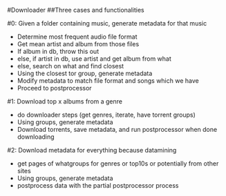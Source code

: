 #Downloader
##Three cases and functionalities

#0: Given a folder containing music, generate metadata for that music
- Determine most frequent audio file format
- Get mean artist and album from those files
- If album in db, throw this out
- else, if artist in db, use artist and get album from what
- else, search on what and find closest
- Using the closest tor group, generate metadata
- Modify metadata to match file format and songs which we have
- Proceed to postprocessor

#1: Download top x albums from a genre
- do downloader steps (get genres, iterate, have torrent groups)
- Using groups, generate metadata
- Download torrents, save metadata, and run postprocessor when done downloading

#2: Download metadata for everything because datamining
- get pages of whatgroups for genres or top10s or potentially from other sites
- Using groups, generate metadata
- postprocess data with the partial postprocessor process